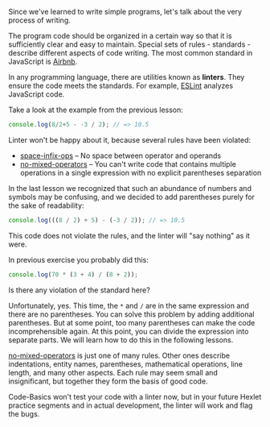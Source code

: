 Since we've learned to write simple programs, let's talk about the very process of writing.

The program code should be organized in a certain way so that it is sufficiently clear and easy to maintain. Special sets of rules - standards - describe different aspects of code writing. The most common standard in JavaScript is [Airbnb](https://github.com/airbnb/javascript).

In any programming language, there are utilities known as **linters**. They ensure the code meets the standards. For example, [ESLint](https://eslint.org/) analyzes JavaScript code.

Take a look at the example from the previous lesson:

```javascript
console.log(8/2+5 - -3 / 2); // => 10.5
```

Linter won't be happy about it, because several rules have been violated:

  * [space-infix-ops](https://eslint.org/docs/rules/space-infix-ops) – No space between operator and operands
  * [no-mixed-operators](https://eslint.org/docs/rules/no-mixed-operators) – You can't write code that contains multiple operations in a single expression with no explicit parentheses separation

In the last lesson we recognized that such an abundance of numbers and symbols may be confusing, and we decided to add parentheses purely for the sake of readability:

```javascript
console.log(((8 / 2) + 5) - (-3 / 2)); // => 10.5
```

This code does not violate the rules, and the linter will "say nothing" as it were.

In previous exercise you probably did this:

```javascript
console.log(70 * (3 + 4) / (8 + 2));
```

Is there any violation of the standard here?

Unfortunately, yes. This time, the `*` and `/` are in the same expression and there are no parentheses. You can solve this problem by adding additional parentheses. But at some point, too many parentheses can make the code incomprehensible again. At this point, you can divide the expression into separate parts. We will learn how to do this in the following lessons.

[no-mixed-operators](https://eslint.org/docs/rules/no-mixed-operators) is just one of many rules. Other ones describe indentations, entity names, parentheses, mathematical operations, line length, and many other aspects. Each rule may seem small and insignificant, but together they form the basis of good code.

Code-Basics won't test your code with a linter now, but in your future Hexlet practice segments and in actual development, the linter will work and flag the bugs.
